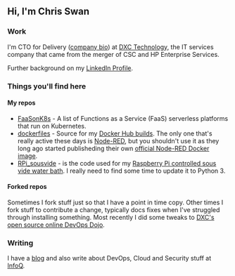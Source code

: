 ## Hi, I'm Chris Swan

### Work

I'm CTO for Delivery ([company bio](https://thrive.dxc.technology/experts/chris-swan/)) at [DXC Technology](https://www.dxc.technology/), the IT services company that came from the merger of CSC and HP Enterprise Services.

Further background on my [LinkedIn Profile](http://linkedin.com/in/chrisswan).

### Things you'll find here

#### My repos

* [FaaSonK8s](https://github.com/cpswan/FaaSonK8s) - A list of Functions as a Service (FaaS) serverless platforms that run on Kubernetes.
* [dockerfiles](https://github.com/cpswan/dockerfiles) - Source for my [Docker Hub builds](https://hub.docker.com/u/cpswan). The only one that's really active these days is [Node-RED](https://hub.docker.com/r/cpswan/node-red), but you shouldn't use it as they long ago started publisheding their own [official Node-RED Docker image](https://hub.docker.com/r/nodered/node-red).
* [RPi_sousvide](https://github.com/cpswan/RPi_sousvide) - is the code used for my [Raspberry Pi controlled sous vide water bath](http://blog.thestateofme.com/2013/03/31/raspberry-pi-sous-vide-water-bath/). I really need to find some time to update it to Python 3.

#### Forked repos

Sometimes I fork stuff just so that I have a point in time copy. Other times I fork stuff to contribute a change, typically docs fixes when I've struggled through installing something. Most recently I did some tweaks to [DXC's open source online DevOps Dojo](https://dxc-technology.github.io/about-devops-dojo/).

### Writing

I have a [blog](http://blog.thestateofme.com/) and also write about DevOps, Cloud and Security stuff at [InfoQ](https://www.infoq.com/profile/Chris-Swan/).

<!--
**cpswan/cpswan** is a ✨ _special_ ✨ repository because its `README.md` (this file) appears on your GitHub profile.

Here are some ideas to get you started:

- 🔭 I’m currently working on ...
- 🌱 I’m currently learning ...
- 👯 I’m looking to collaborate on ...
- 🤔 I’m looking for help with ...
- 💬 Ask me about ...
- 📫 How to reach me: ...
- 😄 Pronouns: ...
- ⚡ Fun fact: ...
-->
